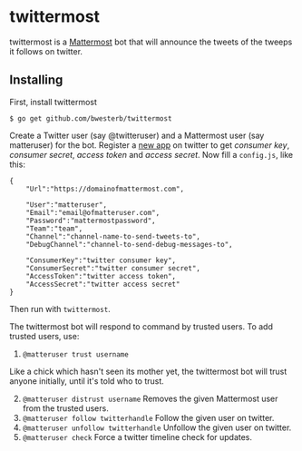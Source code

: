 twittermost
===========

twittermost is a [Mattermost](https://about.mattermost.com) bot
that will announce the tweets of the tweeps it follows on twitter.

Installing
----------

First, install twittermost

    $ go get github.com/bwesterb/twittermost

Create a Twitter user (say @twitteruser) and a Mattermost user (say matteruser)
for the bot.  Register a [new app](https://apps.twitter.com) on twitter
to get *consumer key*, *consumer secret*, *access token* and *access secret*.
Now fill a `config.js`, like this:
    
    {
        "Url":"https://domainofmattermost.com",

        "User":"matteruser",
        "Email":"email@ofmatteruser.com",
        "Password":"mattermostpassword",
        "Team":"team",
        "Channel":"channel-name-to-send-tweets-to",
        "DebugChannel":"channel-to-send-debug-messages-to",

        "ConsumerKey":"twitter consumer key",
        "ConsumerSecret":"twitter consumer secret",
        "AccessToken":"twitter access token",
        "AccessSecret":"twitter access secret"
    }

Then run with `twittermost`.

The twittermost bot will respond to command by trusted users.  To add trusted users, use:

1. `@matteruser trust username`

Like a chick which hasn't seen its mother yet, the twittermost bot will trust anyone initially, until it's told who to trust.
 
2. `@matteruser distrust username`
   Removes the given Mattermost user from the trusted users.
3. `@matteruser follow twitterhandle`
   Follow the given user on twitter.
4. `@matteruser unfollow twitterhandle`
   Unfollow the given user on twitter.
5. `@matteruser check`
   Force a twitter timeline check for updates.  
